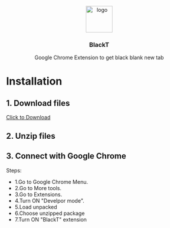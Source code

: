 <p align="center">
  <img src="https://img.icons8.com/ios-glyphs/90/000000/add.png" alt="logo" width="72" height="72">
</p>

<h3 align="center">BlackT</h3>

<p align="center">
     Google Chrome Extension to get black blank new tab 
</p>


# Installation

## 1. Download files
[Click to Download](https://github.com/xbaysal11/BlackT/archive/master.zip) 

## 2. Unzip files

## 3. Connect with Google Chrome
Steps:
   - 1.Go to Google Chrome Menu.
   - 2.Go to More tools.
   - 3.Go to Extensions.
   - 4.Turn ON "Develpor mode".
   - 5.Load unpacked
   - 6.Choose unzipped package
   - 7.Turn ON "BlackT" extension
    

